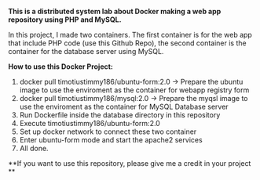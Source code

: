**This is a distributed system lab about Docker making a web app repository using PHP and MySQL.**

In this project, I made two containers. The first container is for the web app that include PHP code (use this Github Repo), the second container is the container for the database server using MySQL.

**How to use this Docker Project:**
1. docker pull timotiustimmy186/ubuntu-form:2.0 -> Prepare the ubuntu image to use the enviroment as the container for webapp registry form
2. docker pull timotiustimmy186/mysql:2.0 -> Prepare the myqsl image to use the enviroment as the container for MySQL Database server
3. Run Dockerfile inside the database directory in this repository
4. Execute timotiustimmy186/ubuntu-form:2.0
5. Set up docker network to connect these two container
6. Enter ubuntu-form mode and start the apache2 services
7. All done.

**If you want to use this repository, please give me a credit in your project
**
